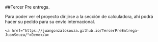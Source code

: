 ##Tercer Pre entrega.

Para poder ver el proyecto dirijirse a la sección de calculadora, ahí podrá hacer su pedido para su envío internacional.



    <a href="https://juangonzalosouza.github.io/TercerPreEntrega-JuanSouza/">Demo</a>